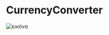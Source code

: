 # CurrencyConverter
![εικόνα](https://user-images.githubusercontent.com/48152693/188570915-6a784ac5-114f-428e-8a07-8137848d6d24.png)

